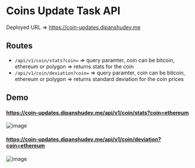 # Coins Update Task API

Deployed URL => https://coin-updates.dipanshudev.me

## Routes

- `/api/v1/coin/stats?coin=` => query paramter, coin can be bitcoin, ethereum or polygon => returns stats for the coin
- `/api/v1/coin/deviation?coin=` => query paramter, coin can be bitcoin, ethereum or polygon => returns standard deviation for the coin prices

## Demo

#### https://coin-updates.dipanshudev.me/api/v1/coin/stats?coin=ethereum
![image](https://github.com/user-attachments/assets/fbefaf1c-4461-442e-bd69-c1bc542f09d5)

#### https://coin-updates.dipanshudev.me/api/v1/coin/deviation?coin=ethereum
![image](https://github.com/user-attachments/assets/24dd6081-580b-49c3-a102-58c0c7c7fa0d)
